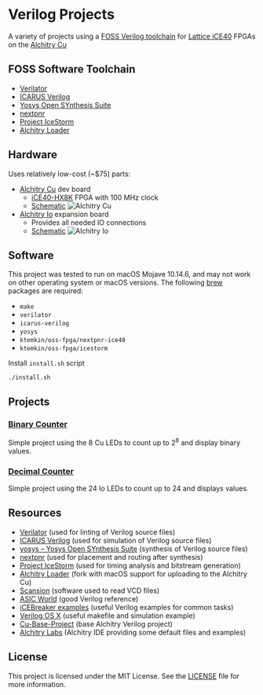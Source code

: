 # Verilog Projects
A variety of projects using a [FOSS Verilog toolchain](https://symbiflow.github.io) for [Lattice iCE40](http://www.latticesemi.com/en/Products/FPGAandCPLD/iCE40) FPGAs on the [Alchitry Cu](https://alchitry.com/boards/cu)

## FOSS Software Toolchain
* [Verilator](https://www.veripool.org/wiki/verilator)
* [ICARUS Verilog](http://iverilog.icarus.com)
* [Yosys Open SYnthesis Suite](http://bygone.clairexen.net/yosys/)
* [nextpnr](https://arxiv.org/pdf/1903.10407.pdf)
* [Project IceStorm](http://bygone.clairexen.net/icestorm/)
* [Alchitry Loader](https://alchitry.com/pages/alchitry-loader)

## Hardware
Uses relatively low-cost (~$75) parts:
* [Alchitry Cu](https://alchitry.com/boards/cu) dev board
    * [iCE40-HX8K](https://www.latticesemi.com/view_document?document_id=49312) FPGA with 100 MHz clock
    * [Schematic](https://cdn.shopify.com/s/files/1/2702/8766/files/alchitry_cu_sch.pdf)
![Alchitry Cu](https://cdn.shopify.com/s/files/1/2702/8766/products/DSC_3531.jpg)
* [Alchitry Io](https://alchitry.com/collections/all/products/alchitry-io) expansion board
    * Provides all needed IO connections
    * [Schematic](https://cdn.shopify.com/s/files/1/2702/8766/files/alchitry_io_sch.pdf)
![Alchitry Io](https://cdn.shopify.com/s/files/1/2702/8766/products/DSC_6210-Edit_a787ff5a-ca58-49f5-9b8a-2fca8dda3a07.jpg)

## Software
This project was tested to run on macOS Mojave 10.14.6, and may not work on other operating system or macOS versions. The following [brew](https://brew.sh) packages are required:
* `make`
* `verilator`
* `icarus-verilog`
* `yosys`
* `ktemkin/oss-fpga/nextpnr-ice40`
* `ktemkin/oss-fpga/icestorm`

Install `install.sh` script 
```shell
./install.sh
```
## Projects
### [Binary Counter](Binary%20Counter)
Simple project using the 8 Cu LEDs to count up to 2<sup>8</sup> and display binary values.

### [Decimal Counter](Decimal%20Counter)
Simple project using the 24 Io LEDs to count up to 24 and displays values.

## Resources
* [Verilator](https://github.com/verilator/verilator) (used for linting of Verilog source files)
* [ICARUS Verilog](https://github.com/steveicarus/iverilog) (used for simulation of Verilog source files)
* [yosys – Yosys Open SYnthesis Suite](https://github.com/YosysHQ/yosys) (synthesis of Verilog source files)
* [nextpnr](https://github.com/YosysHQ/nextpnr) (used for placement and routing after synthesis)
* [Project IceStorm](https://github.com/YosysHQ/icestorm) (used for timing analysis and bitstream generation)
* [Alchitry Loader](https://github.com/ianmclinden/alchitry-loader) (fork with macOS support for uploading to the Alchitry Cu)
* [Scansion](http://www.logicpoet.com/scansion/) (software used to read VCD files)
* [ASIC World](http://www.asic-world.com/verilog/index.html) (good Verilog reference)
* [iCEBreaker examples](https://github.com/icebreaker-fpga/icebreaker-examples) (useful Verilog examples for common tasks)
* [Verilog OS X](https://github.com/kehribar/verilog-osx) (useful makefile and simulation example)
* [Cu-Base-Project](https://github.com/alchitry/Cu-Base-Project) (base Alchitry Verilog project)
* [Alchitry Labs](https://github.com/alchitry/Alchitry-Labs) (Alchitry IDE providing some default files and examples)

## License
This project is licensed under the MIT License. See the [LICENSE](LICENSE) file for more information.
